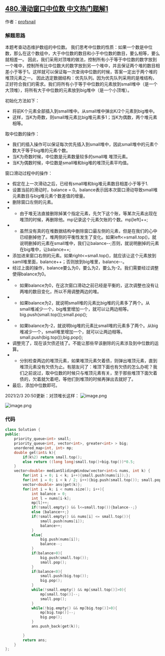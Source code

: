 ## [480.滑动窗口中位数 中文热门题解1](https://leetcode.cn/problems/sliding-window-median/solutions/100000/feng-xian-dui-chong-shuang-dui-dui-ding-hq1dt)

作者：[profsnail](https://leetcode.cn/u/profsnail)

### 解题思路
本题考查动态维护数组的中位数。
我们思考中位数的性质：如果一个数是中位数，那么在这个数组中，大于中位数的数目和小于中位数的数目，要么相等，要么就相差一。
因此，我们采用对顶堆的做法，控制所有小于等于中位数的数字放到一个堆中，控制所有比中位数大的数字放到另一个堆中，并且保证两个堆的数目相差小于等于1。这样就可以保证每一次查询中位数的时候，答案一定出于两个堆的堆顶元素之一。
因此选定数据结构：优先队列。因为优先队列采用的是堆结构，正好符合我们的需求。我们将所有小于等于中位数的元素放到small堆中（是一个大顶堆），将所有大于中位数的元素放到big堆中（是一个小顶堆）。

初始化方法如下：
- 将前K个元素全部插入到small堆中。从small堆中弹出K/2个元素到big堆中。
- 这样，当K为奇数，则small堆元素比big堆元素多1；当K为偶数，两个堆元素相等。

取中位数的操作：
+ 我们的插入操作可以保证每次优先插入到small堆中，因此small堆中的元素个数大于等于big堆的元素个数。
+ 当K为奇数时候，中位数是元素数量较多的small堆 堆顶元素。
+ 当K为偶数时候，中位数是small堆和big堆的堆顶元素平均值。

窗口滑动过程中的操作：
+ 假定在上一次滑动之后，已经有small堆和big堆元素数目相差小于等于1.
+ 设置当前的滑动时，balance = 0。balance表示因本次窗口滑动导致small堆元素数目与big堆元素个数差值的增量。
+ 删除窗口左侧的元素。
+ + 由于堆无法直接删除掉某个指定元素，先欠下这个账，等某次元素出现在堆顶的时候，再删除他。mp记录这个元素欠账的个数。mp[left]++;
+ + 虽然没有真的在堆数据结构中删除窗口最左侧的元素，但是在我们的心中已经删掉他了。堆两侧的平衡性发生了变化。如果left<=small.top()，就说明删掉的元素在small堆中，我们让balance--;否则，就说明删掉的元素在big堆中，让balance++;
+ 添加进来窗口右侧的元素。如果right<=small.top()，就应该让这个元素放到samll堆里面，balance++；否则放到big堆里，balance--。
+ 经过上面的操作，balance要么为0，要么为2，要么为-2。我们需要经过调整使得balance为0。
+ + 如果balance为0，在这次窗口滑动之前已经是平衡的，这次调整也没有让两堆的数目变化，所以不用调整两边的堆。
+ + 如果balance为2，就说明small堆的元素比big堆的元素多了两个。从small堆减少一个，big堆里增加一个，就可以让两边相等。big.push(small.top());small.pop();
+ + 如果balance为-2，就说明big堆的元素比small堆的元素多了两个。从big堆减少一个，small堆里增加一个，就可以让两边相等。small.push(big.top());big.pop();
+ 调整完了，现在该欠债还钱了。不能让那些早该删除的元素涉及到中位数的运算。
+ + 分别检查两边的堆顶元素，如果堆顶元素欠着债，则弹出堆顶元素，直到堆顶元素没有欠债为止。有朋友问了：堆顶下面也有欠债的怎么办呢？我们之前说过，取中位数的时候只与堆顶元素有关，至于那些堆顶下面欠着债的，欠着就欠着吧，等他们到堆顶的时候再弹出去就好了。
+ 最后，添加中位数即可。

2021/2/3 20:50更新：对顶堆长这样：
![image.png](https://pic.leetcode-cn.com/1612356555-LMizuf-image.png)

![image.png](https://pic.leetcode-cn.com/1612326126-yKlcMq-image.png)


### 代码

```cpp
class Solution {
public:
    priority_queue<int> small;
    priority_queue<int, vector<int>, greater<int> > big;
    unordered_map<int, int> mp;
    double get(int& k){
        if(k%2) return small.top();
        else return ((long long)small.top()+big.top())*0.5;
    }
    vector<double> medianSlidingWindow(vector<int>& nums, int k) {
        for(int i = 0; i < k; i++){small.push(nums[i]);};
        for(int i = 0; i < k / 2; i++){big.push(small.top()); small.pop();}
        vector<double> ans{get(k)};
        for(int i = k; i < nums.size(); i++){
            int balance = 0;
            int l = nums[i-k];
            mp[l]++;
            if(!small.empty() && l<=small.top()){balance--;}
            else {balance++;}
            if(!small.empty() && nums[i] <= small.top()){
                small.push(nums[i]);
                balance++;
            }
            else{
                big.push(nums[i]);
                balance--;
            }
            if(balance>0){
                big.push(small.top());
                small.pop();
            }
            if(balance<0){
                small.push(big.top());
                big.pop();
            }
            while(!small.empty() && mp[small.top()]>0){
                mp[small.top()]--;
                small.pop();
            }
            while(!big.empty() && mp[big.top()]>0){
                mp[big.top()]--;
                big.pop();
            }
            ans.push_back(get(k));
            
        }
        return ans;
    }
};
```